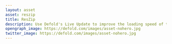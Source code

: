 ```yaml
---
layout: asset
asset: reszip
title: ResZip
description: Use Defold's Live Update to improve the loading speed of the HTML5 games.
opengraph_image: https://defold.com/images/asset-nohero.jpg
twitter_image: https://defold.com/images/asset-nohero.jpg
---
```


